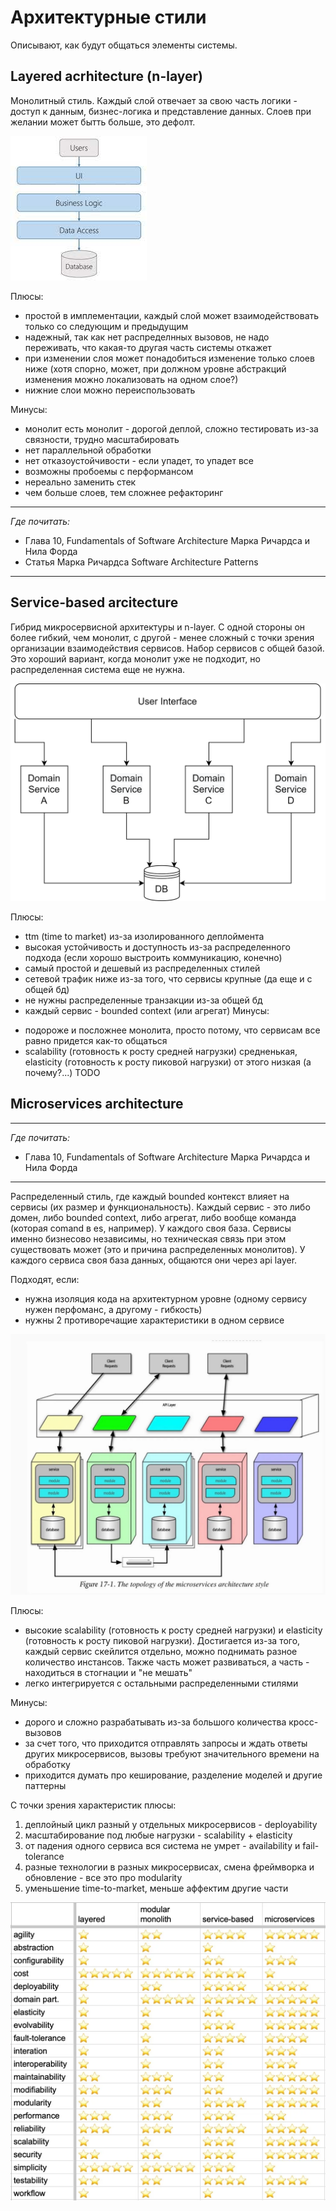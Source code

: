 # Архитектурные стили
Описывают, как будут общаться элементы системы.

## Layered acrhitecture (n-layer)
Монолитный стиль. Каждый слой отвечает за свою часть логики - доступ к данным, бизнес-логика и представление данных. Слоев при желании может бытть больше, это дефолт.

![схема](./attachments/n-layer.png)

Плюсы:
+ простой в имплементации, каждый слой может взаимодействовать только со следующим и предыдущим
+ надежный, так как нет распределнных вызовов, не надо переживать, что какая-то другая часть системы откажет
+ при изменении слоя может понадобиться изменение только слоев ниже (хотя спорно, может, при должном уровне абстракций изменения можно локализовать на одном слое?)
+ нижние слои можно переиспользовать

Минусы:
+ монолит есть монолит - дорогой деплой, сложно тестировать из-за связности, трудно масштабировать
+ нет параллельной обработки
+ нет отказоустойчивости - если упадет, то упадет все
+ возможны пробоемы с перформансом
+ нереально заменить стек
+ чем больше слоев, тем сложнее рефакторинг

--- 
*Где почитать:*
- Глава 10, Fundamentals of Software Architecture Марка Ричардса и Нила Форда
- Статья Марка Ричардса Software Architecture Patterns

---

## Service-based arcitecture 
Гибрид микросервисной архитектуры и n-layer. 
С одной стороны он более гибкий, чем монолит, с другой - менее сложный с точки зрения организации взаимодействия сервисов.
Набор сервисов с общей базой. Это хороший вариант, когда монолит уже не подходит, но распределенная система еще не нужна.


![схема](./attachments/service-based.png)

Плюсы:
+ ttm (time to market) из-за изолированного деплоймента
+ высокая устойчивость и доступность из-за распределенного подхода (если хорошо выстроить коммуникацию, конечно)
+ самый простой и дешевый из распределенных стилей
+ сетевой трафик ниже из-за того, что сервисы крупные (да еще и с общей бд)
+ не нужны распределенные транзакции из-за общей бд
+ каждый сервис - bounded context (или агрегат)
Минусы:
- подороже и посложнее монолита, просто потому, что сервисам все равно придется как-то общаться
- scalability (готовность к росту средней нагрузки) средненькая, elasticity (готовность к росту пиковой нагрузки) от этого низкая (а почему?...) TODO

## Microservices architecture
--- 
*Где почитать:*
- Глава 10, Fundamentals of Software Architecture Марка Ричардса и Нила Форда

---
Распределенный стиль, где каждый bounded контекст влияет на сервисы (их размер и функциональность).
Каждый сервис - это либо домен, либо bounded context, либо агрегат, либо вообще команда (которая comand в es, например). У каждого своя база.
Сервисы именно бизнесово независимы, но техническая связь при этом существовать может (это и причина распределенных монолитов). 
У каждого сервиса своя база данных, общаются они через api layer. 

Подходят, если:
- нужна изоляция кода на архитектурном уровне (одному сервису нужен перфоманс, а другому - гибкость)
- нужны 2 противоречащие характеристики в одном сервисе

![схема](./attachments/microservices.png)

Плюсы:
+ высокие scalability (готовность к росту средней нагрузки) и elasticity (готовность к росту пиковой нагрузки). Достигается из-за того, каждый сервис скейлится отдельно, можно поднимать разное количество инстансов. Также часть может развиваться, а часть - находиться в стогнации и "не мешать"
+ легко интегрируется с остальными распределенными стилями
  
Минусы:
- дорого и сложно разрабатывать из-за большого количества кросс-вызовов
- за счет того, что приходится отправлять запросы и ждать ответы других микросервисов, вызовы требуют значительного времени на обработку
- приходится думать про кеширование, разделение моделей и другие паттерны

С точки зрения характеристик плюсы:
1. деплойный цикл разный у отдельных микросервисов - deployability
2. масштабирование под любые нагрузки - scalability + elasticity
3. от падения одного сервиса вся система не умрет - availability и fail-tolerance
4. разные технологии в разных микросервисах, смена фреймворка и обновление - все это про modularity
5. уменьшение time-to-market, меньше аффектим другие части

![alt text](./attachments/comparison.png)